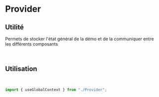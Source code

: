 # Provider

## Utilité

Permets de stocker l'état général de la démo et de la communiquer entre les différents composants

<br>

## Utilisation

<br>

```javascript
import { useGlobalContext } from "./Provider";
```
